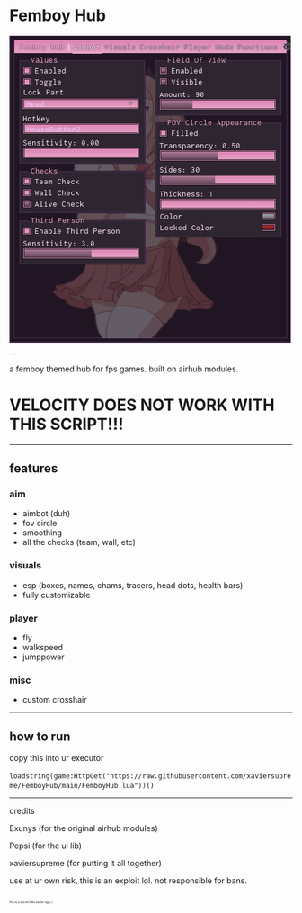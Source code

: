 # Femboy Hub

![FEMBOY HUB](./assets/T4BQCLr.gif)
<sub><span style="font-size:1px">im not an image designer</span></sub>

a femboy themed hub for fps games. built on airhub modules.

# VELOCITY DOES NOT WORK WITH THIS SCRIPT!!!

---

## features

### aim
- aimbot (duh)
- fov circle
- smoothing
- all the checks (team, wall, etc)

### visuals
- esp (boxes, names, chams, tracers, head dots, health bars)
- fully customizable

### player
- fly
- walkspeed
- jumppower

### misc
- custom crosshair

---

## how to run
copy this into ur executor


``loadstring(game:HttpGet("https://raw.githubusercontent.com/xaviersupreme/FemboyHub/main/FemboyHub.lua"))()``

---

credits

Exunys (for the original airhub modules)

Pepsi (for the ui lib)

xaviersupreme (for putting it all together)

use at ur own risk, this is an exploit lol. not responsible for bans.

<sub><span style="font-size:5px">this is a secret little easter egg ;)</span></sub>
